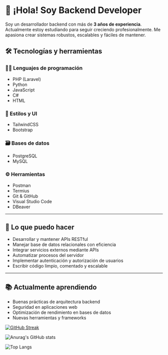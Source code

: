 # 👋 ¡Hola! Soy Backend Developer

Soy un desarrollador backend con más de **3 años de experiencia**. Actualmente estoy estudiando para seguir creciendo profesionalmente. Me apasiona crear sistemas robustos, escalables y fáciles de mantener.


## 🛠️ Tecnologías y herramientas

### 👨‍💻 Lenguajes de programación
- PHP (Laravel)
- Python
- JavaScript
- C#
- HTML

### 🎨 Estilos y UI
- TailwindCSS
- Bootstrap

### 🗃️ Bases de datos
- PostgreSQL
- MySQL

### ⚙️ Herramientas
- Postman
- Termius
- Git & GitHub
- Visual Studio Code
- DBeaver

---

## 🚀 Lo que puedo hacer

- Desarrollar y mantener APIs RESTful
- Manejar base de datos relacionales con eficiencia
- Integrar servicios externos mediante APIs
- Automatizar procesos del servidor
- Implementar autenticación y autorización de usuarios
- Escribir código limpio, comentado y escalable

---

## 📚 Actualmente aprendiendo

- Buenas prácticas de arquitectura backend
- Seguridad en aplicaciones web
- Optimización de rendimiento en bases de datos
- Nuevas herramientas y frameworks

[![GitHub Streak](https://github-readme-streak-stats.herokuapp.com?user=JesusDavidQuispeQuispe&theme=dark)](https://git.io/streak-stats)

![Anurag's GitHub stats](https://github-readme-stats.vercel.app/api?username=JesusDavidQuispeQuispe&show_icons=true&theme=radical)

![Top Langs](https://github-readme-stats.vercel.app/api/top-langs/?username=JesusDavidQuispeQuispe&hide_progress=true)

